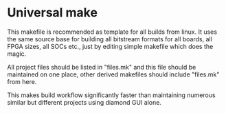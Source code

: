 # Universal make

This makefile is recommended as template for all builds from linux.
It uses the same source base for building all bitstream formats for all
boards, all FPGA sizes, all SOCs etc., just by editing simple makefile
which does the magic.

All project files should be listed in "files.mk" and this file should
be maintained on one place, other derived makefiles should include
"files.mk" from here.

This makes build workflow significantly faster than maintaining
numerous similar but different projects using diamond GUI alone.
